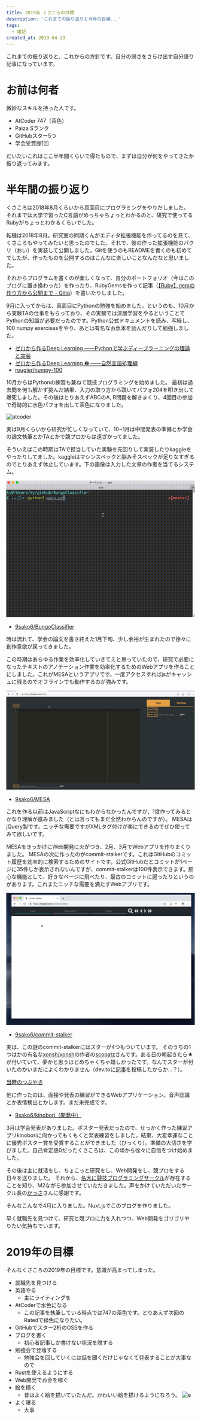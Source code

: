 ```yaml
---
title: 2019年 くさころの目標
description: 'これまでの振り返りと今年の目標...'
tags:
  - 雑記
created_at: 2019-04-23
---
```


これまでの振り返りと、これからの方針です。自分の弱さをさらけ出す自分語り記事になっています。

# お前は何者
微妙なスキルを持った人です。

- AtCoder 747（茶色）
- Paiza Sランク
- GitHubスター5つ
- 学会受賞歴1回

だいたいこれはここ半年間くらいで得たもので、まずは自分が何をやってきたか振り返ってみます。

# 半年間の振り返り
くさころは2018年8月くらいから真面目にプログラミングをやりだしました。
それまでは大学で習ったC言語がめっちゃちょっとわかるのと、研究で使ってるRubyがちょっとわかるくらいでした。

転機は2018年8月。研究室の同期くんがエディタ拡張機能を作ってるのを見て、くさころもやってみたいと思ったのでした。それで、彼の作った拡張機能のパクリ（おい）を実装して公開しました。Gitを使うのもREADMEを書くのも初めてでしたが、作ったものを公開するのはこんなに楽しいことなんだなと思いました。

それからプログラムを書くのが楽しくなって、自分のポートフォリオ（今はこのブログに置き換わった）を作ったり、RubyGemsを作って記事（[【Ruby】gemの作り方から公開まで - Qiita](https://qiita.com/9sako6/items/72994b8b1c00af4e61fe)）を書いたりしました。

9月に入ってからは、真面目にPythonの勉強を始めました。というのも、10月から実験TAの仕事をもらっており、その実験では深層学習をやるということでPythonの知識が必要だったのです。Python公式ドキュメントを読み、写経し、
100 numpy exercisesをやり、あとは有名なお魚本を読んだりして勉強しました。

- [ゼロから作るDeep Learning ――Pythonで学ぶディープラーニングの理論と実装](https://www.oreilly.co.jp/books/9784873117584/)
- [ゼロから作るDeep Learning ❷ ――自然言語処理編](https://www.oreilly.co.jp/books/9784873118369/)
- [rougier/numpy-100](https://github.com/rougier/numpy-100)

10月からはPythonの練習も兼ねて競技プログラミングを始めました。
最初は過去問を何も解かず挑んだ結果、入力の取り方から躓いてパフォ204を叩き出して爆死しました。その後はとりあえずABCのA, B問題を解きまくり、4回目の参加で奇跡的に水色パフォを出して茶色になりました。

![atcoder](/posts_images/2019-04-23-goal/atcoder.png)

実は9月くらいから研究が忙しくなっていて、10~1月は中間発表の準備とか学会の論文執筆とかTAとかで競プロからは遠ざかってました。

そういえばこの時期はTAで担当していた実験を先回りして実装したりkaggleをやったりしてました。kaggleはマシンスペックと脳みそスペックが足りなすぎるのでとりあえず休止しています。下の画像は入力した文章の作者を当てるシステム。

![bungo](https://raw.githubusercontent.com/9sako6/BungoClassifier/master/samples/demo1.gif)

- [9sako6/BungoClassifier](https://github.com/9sako6/BungoClassifier)

時は流れて、学会の論文を書き終えた1月下旬、少し余裕が生まれたので徐々に創作意欲が戻ってきました。

この時期はあらゆる作業を効率化していきてえと思っていたので、研究で必要になったテキストのアノテーション作業を効率化するためのWebアプリを作ることにしました。これがMESAというアプリです。一度アクセスすればjsがキャッシュに残るのでオフラインでも動作するのが強みです。

![mesa](https://raw.githubusercontent.com/9sako6/MESA/master/images/demo.gif)

- [9sako6/MESA](https://9sako6.github.io/MESA)

これを作る以前はJavaScriptなにもわからなかったんですが、1度作ってみるとかなり理解が進みました（とは言ってもまだ全然わからんのですが）。
MESAはjQuery製です。ニッチな需要ですがXMLタグ付けが楽にできるのでぜひ使ってみて欲しいです。

MESAをきっかけにWeb開発に火がつき、2月、3月でWebアプリを作りまくりました。
MESAの次に作ったのがcommit-stalkerです。これはGitHubのコミット履歴を効率的に検索するためのサイトです。公式GitHubだとコミットが1ページに35件しか表示されないんですが、commit-stalkerは100件表示できます。肝心な機能として、好きなページに飛べたり、最古のコミットに遡ったりというのがあります。これまたニッチな需要を満たすWebアプリです。

![commit-stalker](https://raw.githubusercontent.com/9sako6/commit-stalker/master/figs/demo.gif)

- [9sako6/commit-stalker](https://9sako6.github.io/commit-stalker)


実は、この謎のcommit-stalkerにはスターが4つもついています。
そのうちの1つはかの有名な[xonsh/xonsh](https://github.com/xonsh/xonsh)の作者の[scopatz](https://github.com/scopatz)さんです。ある日の朝起きたら★が付いていて、夢かと思うほどめちゃくちゃ嬉しかったです。なんでスターが付いたのかいまだによくわかりません（dev.toに[記事](https://dev.to/9sako6/i-built-the-web-app-to-search-commits-on-github-3l82)を投稿したからか...？）。

[当時のつぶやき](https://twitter.com/9sako6/status/1100917138049527808)

他に作ったのは、面接や発表の練習ができるWebアプリケーション。音声認識とか表情検出とかします。まだ未完成です。

- [9sako6/kinobori（開発中）](https://9sako6.github.io/kinobori)

3月は学会発表がありました。ポスター発表だったので、せっかく作った練習アプリkinoboriに向かってもくもくと発表練習をしました。結果、大変幸運なことに優秀ポスター賞を受賞することができました（びっくり）。準備の大切さを学びました。自己肯定感0だったくさころは、この頃から徐々に自信をつけ始めました。

その後は主に就活をし、ちょこっと研究をし、Web開発をし、競プロをする日々を送りました。
それから、[名大に競技プログラミングサークル](https://yang33-kassa.jp/post/meidai-procon-circle/)が存在することを知り、M2ながら参加させていただきました。声をかけていただいたサークル長の[かっさ](https://twitter.com/__KasSA)さんに感謝です。

そんなこんなで4月に入りました。Nuxt.jsでこのブログを作りました。

早く就職先を見つけて、研究と競プロに力を入れつつ、Web開発をゴリゴリやりたい気持ちでいます。

# 2019年の目標
そんなくさころの2019年の目標です。意識が高まってしまった。

- 就職先を見つける
- 英語やる
  - 主にライティングを
- AtCoderで水色になる
  - この記事を執筆している時点では747の茶色です。とりあえず次回のRatedで緑色になりたい。
- GitHubでスター2桁のOSSを作る
- ブログを書く
  - 初心者記事しか書けない状況を脱する
- 勉強会で登壇する
  - 勉強会を回していくには話を聞くだけじゃなくて発表することが大事なので
- Rustを使えるようにする
- Web開発でお金を稼ぐ
- 絵を描く
  - 昔はよく絵を描いていたんだ。かわいい絵を描けるようになろう。
  ![e](/posts_images/2019-04-23-goal/e.jpg)
- よく寝る
  - 大事